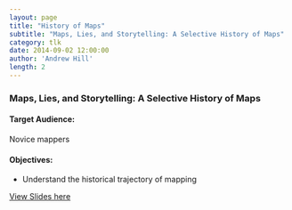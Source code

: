 ```yaml
---
layout: page
title: "History of Maps"
subtitle: "Maps, Lies, and Storytelling: A Selective History of Maps"
category: tlk
date: 2014-09-02 12:00:00
author: 'Andrew Hill'
length: 2
---
```


### Maps, Lies, and Storytelling: A Selective History of Maps

#### Target Audience:
Novice mappers

#### Objectives:

* Understand the historical trajectory of mapping

[View Slides here](https://speakerdeck.com/andrewxhill/maps-lies-and-storytelling-p02-selective-history-of-maps)
